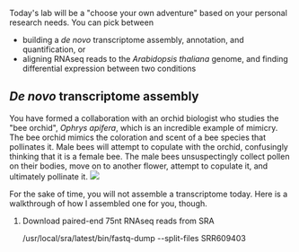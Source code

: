 Today's lab will be a "choose your own adventure" based on your personal research needs. You can pick between 

* building a _de novo_ transcriptome assembly, annotation, and quantification, or
* aligning RNAseq reads to the _Arabidopsis thaliana_ genome, and finding differential expression between two conditions


## _De novo_ transcriptome assembly

You have formed a collaboration with an orchid biologist who studies the "bee orchid", _Ophrys apifera_, which is an incredible example of mimicry. The bee orchid mimics the coloration and scent of a bee species that pollinates it. Male bees will attempt to copulate with the orchid, confusingly thinking that it is a female bee. The male bees unsuspectingly collect pollen on their bodies, move on to another flower, attempt to copulate it, and ultimately pollinate it.
![](https://thmcf.files.wordpress.com/2013/06/bee-orchid-imc-3702.jpg) 

For the sake of time, you will not assemble a transcriptome today. Here is a walkthrough of how I assembled one for you, though.

1) Download paired-end 75nt RNAseq reads from SRA

    /usr/local/sra/latest/bin/fastq-dump --split-files SRR609403

